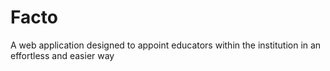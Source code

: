 # Facto
A web application designed to appoint educators within the institution in an effortless and easier way
